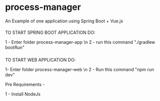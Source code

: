 # process-manager
An Example of one application using Spring Boot + Vue.js


####
TO START SPRING BOOT APPLICATION DO:

1 - Enter folder process-manager-app \n
2 - run this command "./gradlew bootRun"

#####
TO START WEB APPLICATION DO:

1- Enter folder process-manager-web \n
2 - Run this command "npm run dev"


Pre Requirements -

1 - Install NodeJs


